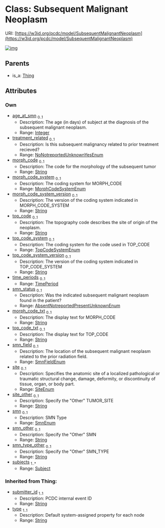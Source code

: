 
# Class: Subsequent Malignant Neoplasm




URI: [https://w3id.org/pcdc/model/SubsequentMalignantNeoplasm](https://w3id.org/pcdc/model/SubsequentMalignantNeoplasm)


[![img](https://yuml.me/diagram/nofunky;dir:TB/class/[TimePeriod],[Thing],[Subject]<subjects%201..*-++[SubsequentMalignantNeoplasm&#124;age_at_smn:integer%20%3F;treatment_related:NoNotreportedUnknownYesEnum%20%3F;morph_code:string%20%3F;morph_code_system:MorphCodeSystemEnum%20%3F;morph_code_system_version:string%20%3F;top_code:string%20%3F;top_code_system:TopCodeSystemEnum%20%3F;top_code_system_version:string%20%3F;smn_status:AbsentNotreportedPresentUnknownEnum%20%3F;morph_code_txt:string%20%3F;top_code_txt:string%20%3F;smn_field:SmnFieldEnum%20%3F;site:SiteEnum%20%3F;site_other:string%20%3F;smn:SmnEnum%20%3F;smn_other:string%20%3F;smn_type_other:string%20%3F;submitter_id(i):string;type(i):string],[TimePeriod]<time_periods%200..1-++[SubsequentMalignantNeoplasm],[Thing]^-[SubsequentMalignantNeoplasm],[Subject])](https://yuml.me/diagram/nofunky;dir:TB/class/[TimePeriod],[Thing],[Subject]<subjects%201..*-++[SubsequentMalignantNeoplasm&#124;age_at_smn:integer%20%3F;treatment_related:NoNotreportedUnknownYesEnum%20%3F;morph_code:string%20%3F;morph_code_system:MorphCodeSystemEnum%20%3F;morph_code_system_version:string%20%3F;top_code:string%20%3F;top_code_system:TopCodeSystemEnum%20%3F;top_code_system_version:string%20%3F;smn_status:AbsentNotreportedPresentUnknownEnum%20%3F;morph_code_txt:string%20%3F;top_code_txt:string%20%3F;smn_field:SmnFieldEnum%20%3F;site:SiteEnum%20%3F;site_other:string%20%3F;smn:SmnEnum%20%3F;smn_other:string%20%3F;smn_type_other:string%20%3F;submitter_id(i):string;type(i):string],[TimePeriod]<time_periods%200..1-++[SubsequentMalignantNeoplasm],[Thing]^-[SubsequentMalignantNeoplasm],[Subject])

## Parents

 *  is_a: [Thing](Thing.md)

## Attributes


### Own

 * [age_at_smn](age_at_smn.md)  <sub>0..1</sub>
     * Description: The age (in days) of subject at the diagnosis of the subsequent malignant neoplasm.
     * Range: [Integer](types/Integer.md)
 * [treatment_related](treatment_related.md)  <sub>0..1</sub>
     * Description: Is this subsequent malignancy related to prior treatment recieved?
     * Range: [NoNotreportedUnknownYesEnum](NoNotreportedUnknownYesEnum.md)
 * [morph_code](morph_code.md)  <sub>0..1</sub>
     * Description: The code for the morphology of the subsequent tumor
     * Range: [String](types/String.md)
 * [morph_code_system](morph_code_system.md)  <sub>0..1</sub>
     * Description: The coding system for MORPH_CODE
     * Range: [MorphCodeSystemEnum](MorphCodeSystemEnum.md)
 * [morph_code_system_version](morph_code_system_version.md)  <sub>0..1</sub>
     * Description: The version of the coding system indicated in MORPH_CODE_SYSTEM
     * Range: [String](types/String.md)
 * [top_code](top_code.md)  <sub>0..1</sub>
     * Description: The topography code describes the site of origin of the neoplasm.
     * Range: [String](types/String.md)
 * [top_code_system](top_code_system.md)  <sub>0..1</sub>
     * Description: The coding system for the code used in TOP_CODE
     * Range: [TopCodeSystemEnum](TopCodeSystemEnum.md)
 * [top_code_system_version](top_code_system_version.md)  <sub>0..1</sub>
     * Description: The version of the coding system indicated in TOP_CODE_SYSTEM
     * Range: [String](types/String.md)
 * [time_periods](time_periods.md)  <sub>0..1</sub>
     * Range: [TimePeriod](TimePeriod.md)
 * [smn_status](smn_status.md)  <sub>0..1</sub>
     * Description: Was the indicated subsequent malignant neoplasm found in the patient?
     * Range: [AbsentNotreportedPresentUnknownEnum](AbsentNotreportedPresentUnknownEnum.md)
 * [morph_code_txt](morph_code_txt.md)  <sub>0..1</sub>
     * Description: The display text for MORPH_CODE 
     * Range: [String](types/String.md)
 * [top_code_txt](top_code_txt.md)  <sub>0..1</sub>
     * Description: The display text for TOP_CODE 
     * Range: [String](types/String.md)
 * [smn_field](smn_field.md)  <sub>0..1</sub>
     * Description: The location of the subsequent malignant neoplasm related to the prior radiation field.
     * Range: [SmnFieldEnum](SmnFieldEnum.md)
 * [site](site.md)  <sub>0..1</sub>
     * Description: Specifies the anatomic site of a localized pathological or traumatic structural change, damage, deformity, or discontinuity of tissue, organ, or body part.
     * Range: [SiteEnum](SiteEnum.md)
 * [site_other](site_other.md)  <sub>0..1</sub>
     * Description: Specify the "Other" TUMOR_SITE
     * Range: [String](types/String.md)
 * [smn](smn.md)  <sub>0..1</sub>
     * Description: SMN Type
     * Range: [SmnEnum](SmnEnum.md)
 * [smn_other](smn_other.md)  <sub>0..1</sub>
     * Description: Specify the "Other" SMN
     * Range: [String](types/String.md)
 * [smn_type_other](smn_type_other.md)  <sub>0..1</sub>
     * Description: Specify the "Other" SMN_TYPE
     * Range: [String](types/String.md)
 * [subjects](subjects.md)  <sub>1..\*</sub>
     * Range: [Subject](Subject.md)

### Inherited from Thing:

 * [submitter_id](submitter_id.md)  <sub>1..1</sub>
     * Description: PCDC internal event ID
     * Range: [String](types/String.md)
 * [type](type.md)  <sub>1..1</sub>
     * Description: Default system-assigned property for each node
     * Range: [String](types/String.md)
